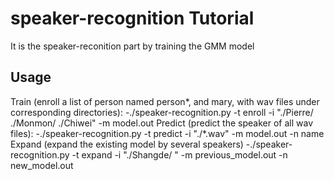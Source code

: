 # speaker-recognition Tutorial
It is the speaker-reconition part by training the GMM model

## Usage
Train (enroll a list of person named person*, and mary, with wav files under corresponding directories):
    -./speaker-recognition.py -t enroll -i "./Pierre/ ./Monmon/ ./Chiwei" -m model.out
Predict (predict the speaker of all wav files):
    -./speaker-recognition.py -t predict -i "./*.wav" -m model.out -n name
Expand (expand the existing model by several speakers)
    -./speaker-recognition.py -t expand -i "./Shangde/ " -m previous_model.out -n new_model.out
